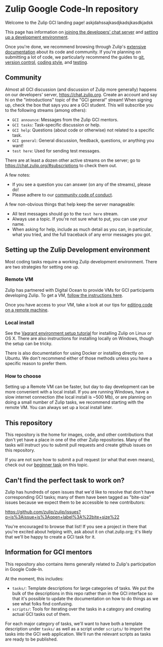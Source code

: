 # Zulip Google Code-In repository

Welcome to the Zulip GCI landing page! askjdahssajkasdjkadsjkasdkjadsk

This page has information on [joining the developers' chat server](#community) and
[setting up a development environment](#setting-up-the-zulip-development-environment).

Once you're done, we recommend browsing through Zulip's
[extensive documentation](http://zulip.readthedocs.io/en/latest/readme-symlink.html)
about its code and community. If you're planning on submitting a lot of code, we
particularly recommend the guides to
[git](https://zulip.readthedocs.io/en/latest/git-guide.html),
[version control](https://zulip.readthedocs.io/en/latest/version-control.html),
[coding style](https://zulip.readthedocs.io/en/latest/code-style.html), and
[testing](https://zulip.readthedocs.io/en/latest/testing.html).

## Community

Almost all GCI discussion (and discussion of Zulip more generally) happens
on our developers' server, https://chat.zulip.org. Create an account
and say hi on the "introductions" topic of the "GCI general" stream! When
signing up, check the box that says you are a GCI student.
This will subscribe you to the following streams (among others):

* `GCI announce`: Messages from the Zulip GCI mentors.
* `GCI tasks`: Task-specific discussion or help.
* `GCI help`: Questions (about code or otherwise) not related to a specific task.
* `GCI general`: General discussion, feedback, questions, or anything you want!
* `test here`: Used for sending test messages.

There are at least a dozen other active streams on the server; go to
https://chat.zulip.org/#subscriptions to check them out.

A few notes:
* If you see a question you can answer (on any of the streams), please do!
* Please adhere to our
  [community code of conduct](https://zulip.readthedocs.io/en/latest/code-of-conduct.html).

A few non-obvious things that help keep the server manageable:
* All test messages should go to the `test here` stream.
* Always use a topic. If you're not sure what to put, you can use your name.
* When asking for help, include as much detail as you can, in particular,
  what you tried, and the full traceback of any error messages you got.

## Setting up the Zulip Development environment

Most coding tasks require a working Zulip development environment. There are
two strategies for setting one up.

### Remote VM

Zulip has partnered with Digital Ocean to provide VMs for GCI
participants developing Zulip.  To get a VM,
[follow the instructions here](https://github.com/zulip/zulip-gci/blob/master/request-remote-dev.md).

Once you have access to your VM, take a look at our tips for
[editing code on a remote machine](https://zulip.readthedocs.io/en/latest/dev-remote.html#editing-code-on-the-remote-machine).

### Local install

See the
[Vagrant environment setup tutorial](https://zulip.readthedocs.io/en/latest/dev-env-first-time-contributors.html)
for installing Zulip on Linux or OS X. There are also instructions for installing locally on Windows, though the setup can be tricky.

There is also documentation for using Docker or installing directly on
Ubuntu. We don't recommend either of those methods unless you have a
specific reason to prefer them.

### How to choose

Setting up a Remote VM can be faster, but day to day development can be more
convenient with a local install. If you are running Windows, have a slow
internet connection (the local install is ~500 Mb), or are planning on doing
a small number of Zulip tasks, we recommend starting with the remote VM.
You can always set up a local install later.

## This repository

This repository is the home for images, code, and other contributions that
don't yet have a place in one of the other Zulip repositories. Many of the
tasks will instruct you to submit pull requests and create github issues on
this repository.

If you are not sure how to submit a pull request (or what that even means), check out our
[beginner task](https://github.com/zulip/zulip-gci/blob/master/tasks/submit-a-pull-request.md)
on this topic.

## Can't find the perfect task to work on?

Zulip has hundreds of open issues that we'd like to resolve that don't
have corresponding GCI tasks; many of them have been tagged as
"bite-size" issues because we expect them to be accessible to new
contributors:

https://github.com/zulip/zulip/issues?q=is%3Aissue+is%3Aopen+label%3A%22bite+size%22

You're encouraged to browse that list!  If you see a project in there
that you're excited about helping with, ask about it on
chat.zulip.org; it's likely that we'll be happy to create a GCI task
for it.

## Information for GCI mentors

This repository also contains items generally related to Zulip's
participation in Google Code-In.

At the moment, this includes:

* `tasks/`: Template descriptions for large categories of tasks.  We
  put the bulk of the descriptions in this repo rather than in the GCI
  interface so that it's possible to update the documentation on how
  to do things as we see what folks find confusing.
* `scripts/`: Tools for iterating over the tasks in a category and
  creating actual GCI tasks out of them.

For each major category of tasks, we'll want to have both a template
description under `tasks/` as well as a script under `scripts/` to import
the tasks into the GCI web application.  We'll run the relevant scripts
as tasks are ready to be published.

